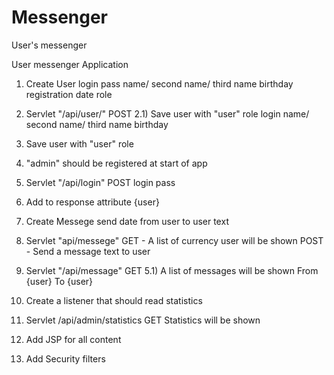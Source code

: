 # Messenger
User's messenger

User messenger Application

1) Create User 
  login
  pass
  name/ second name/ third name
  birthday
  registration date
  role

2) Servlet "/api/user/" POST
  2.1) Save user with "user" role
    login
    name/ second name/ third name
    birthday
  
3) Save user with "user" role

4) "admin" should be registered at start of app

5) Servlet "/api/login" POST
  login
  pass
  
6) Add to response attribute {user}

7) Create Messege
  send date
  from user
  to user
  text
  
8) Servlet "api/messege" 
  GET - A list of currency user will be shown
  POST - Send a message
    text
    to user
    

9) Servlet "/api/message" GET
  5.1) A list of messages will be shown
    From {user}
    To {user}
    
10) Create a listener that should read statistics

11) Servlet /api/admin/statistics GET
  Statistics will be shown
  
12) Add JSP for all content

13) Add Security filters
